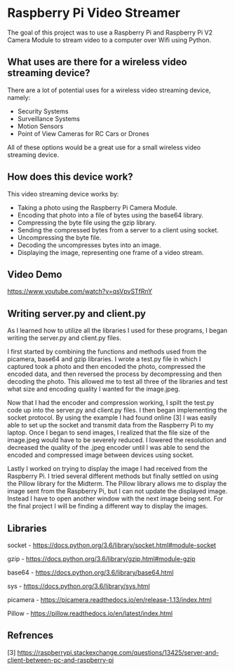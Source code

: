 # Raspberry Pi Video Streamer

The goal of this project was to use a Raspberry Pi and Raspberry Pi V2 Camera Module to stream video to a computer over Wifi using Python.

## What uses are there for a wireless video streaming device?

There are a lot of potential uses for a wireless video streaming device, namely:
* Security Systems
* Surveillance Systems
* Motion Sensors
* Point of View Cameras for RC Cars or Drones

All of these options would be a great use for a small wireless video streaming device.

## How does this device work?

This video streaming device works by:
* Taking a photo using the Raspberry Pi Camera Module.
* Encoding that photo into a file of bytes using the base64 library.
* Compressing the byte file using the gzip library.
* Sending the compressed bytes from a server to a client using socket.
* Uncompressing the byte file.
* Decoding the uncompresses bytes into an image.
* Displaying the image, representing one frame of a video stream.

## Video Demo

https://www.youtube.com/watch?v=qsVpvSTfRnY

## Writing server.py and client.py

As I learned how to utilize all the libraries I used for these programs, I began writing the server.py and client.py files. 

I first started by combining the functions and methods used from the picamera, base64 and gzip libraries. I wrote a test.py file in which I captured took a photo and then encoded the photo, compressed the encoded data, and then reversed the process by decompressing and then decoding the photo. This allowed me to test all three of the libraries and test what size and encoding quality I wanted for the image.jpeg.

Now that I had the encoder and compression working, I spilt the test.py code up into the server.py and client.py files. I then began implementing the socket protocol. By using the example I had found online [3] I was easily able to set up the socket and transmit data from the Raspberry Pi to my laptop. Once I began to send images, I realized that the file size of the image.jpeg would have to be severely reduced. I lowered the resolution and decreased the quality of the .jpeg encoder until I was able to send the encoded and compressed image between devices using socket.

Lastly I worked on trying to display the image I had received from the Raspberry Pi. I tried several different methods but finally settled on using the Pillow library for the Midterm. The Pillow library allows me to display the image sent from the Raspberry Pi, but I can not update the displayed image. Instead I have to open another window with the next image being sent. For the final project I will be finding a different way to display the images.

## Libraries

socket - https://docs.python.org/3.6/library/socket.html#module-socket

gzip - https://docs.python.org/3.6/library/gzip.html#module-gzip

base64 - https://docs.python.org/3.6/library/base64.html

sys - https://docs.python.org/3.6/library/sys.html

picamera - https://picamera.readthedocs.io/en/release-1.13/index.html

Pillow - https://pillow.readthedocs.io/en/latest/index.html

## Refrences

[3] https://raspberrypi.stackexchange.com/questions/13425/server-and-client-between-pc-and-raspberry-pi
